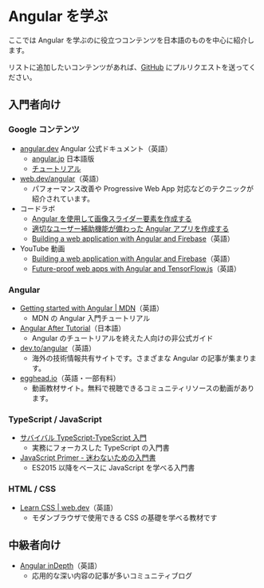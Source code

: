 # Angular を学ぶ

ここでは Angular を学ぶのに役立つコンテンツを日本語のものを中心に紹介します。

リストに追加したいコンテンツがあれば、[GitHub](https://github.com/ng-japan/community.angular.jp/blob/main/src/content/learn-angular.md) にプルリクエストを送ってください。

## 入門者向け

### Google コンテンツ

- [angular.dev](https://angular.dev) Angular 公式ドキュメント（英語）
  - [angular.jp](https://angular.jp) 日本語版
  - [チュートリアル](https://angular.jp/tutorials/learn-angular)
- [web.dev/angular](https://web.dev/angular/)（英語）
  - パフォーマンス改善や Progressive Web App 対応などのテクニックが紹介されています。
- コードラボ
  - [Angular を使用して画像スライダー要素を作成する](https://developers.google.com/codelabs/angular-slider-element?hl=ja)
  - [適切なユーザー補助機能が備わった Angular アプリを作成する](https://codelabs.developers.google.com/angular-a11y?hl=ja)
  - [Building a web application with Angular and Firebase](https://developers.google.com/codelabs/building-a-web-app-with-angular-and-firebase)（英語）
- YouTube 動画
  - [Building a web application with Angular and Firebase](https://www.youtube.com/watch?v=-87xT2uBbbQ)（英語）
  - [Future\-proof web apps with Angular and TensorFlow\.js](https://www.youtube.com/watch?v=df_QYkxfnfA)（英語）

### Angular

- [Getting started with Angular | MDN](https://developer.mozilla.org/en-US/docs/Learn/Tools_and_testing/Client-side_JavaScript_frameworks/Angular_getting_started)（英語）
  - MDN の Angular 入門チュートリアル
- [Angular After Tutorial](https://zenn.dev/lacolaco/books/angular-after-tutorial)（日本語）
  - Angular のチュートリアルを終えた人向けの非公式ガイド
- [dev.to/angular](https://dev.to/angular)（英語）
  - 海外の技術情報共有サイトです。さまざまな Angular の記事が集まります。
- [egghead.io](https://egghead.io/q/angular?access_state=free)（英語・一部有料）
  - 動画教材サイト。無料で視聴できるコミュニティリソースの動画があります。

### TypeScript / JavaScript

- [サバイバル TypeScript\-TypeScript 入門](https://book.yyts.org/)
  - 実務にフォーカスした TypeScript の入門書
- [JavaScript Primer \- 迷わないための入門書](https://jsprimer.net/)
  - ES2015 以降をベースに JavaScript を学べる入門書

### HTML / CSS

- [Learn CSS | web.dev](https://web.dev/learn/css/)（英語）
  - モダンブラウザで使用できる CSS の基礎を学べる教材です

## 中級者向け

- [Angular inDepth](https://indepth.dev/angular)（英語）
  - 応用的な深い内容の記事が多いコミュニティブログ
